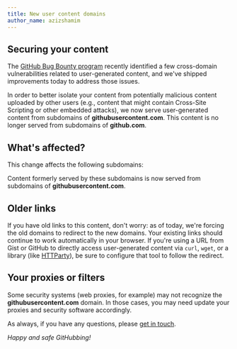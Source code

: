 ```yaml
---
title: New user content domains
author_name: azizshamim
---
```


## Securing your content

The [GitHub Bug Bounty program](https://bounty.github.com) recently identified a few cross-domain vulnerabilities related to user-generated content, and we've shipped improvements today to address those issues.

In order to better isolate your content from potentially malicious content uploaded by other users (e.g., content that might contain Cross-Site Scripting or other embedded attacks), we now serve user-generated content from subdomains of **githubusercontent.com**. This content is no longer served from subdomains of **github.com**.

## What's affected?

This change affects the following subdomains:

Content formerly served by these subdomains is now served from subdomains of **githubusercontent.com**.

## Older links

If you have old links to this content, don't worry: as of today, we're forcing the old domains to redirect to the new domains. Your existing links should continue to work automatically in your browser. If you're using a URL from Gist or GitHub to directly access user-generated content via `curl`, `wget`, or a library (like [HTTParty](https://github.com/jnunemaker/httparty)), be sure to configure that tool to follow the redirect.

## Your proxies or filters

Some security systems (web proxies, for example) may not recognize the **githubusercontent.com** domain. In those cases, you may need update your proxies and security software accordingly.

As always, if you have any questions, please [get in touch][contact].

*Happy and safe GitHubbing!*

[contact]: https://github.com/contact?form[subject]=Changes+to+user+content+domains
